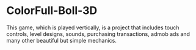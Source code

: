 # ColorFull-Boll-3D
This game, which is played vertically, is a project that includes touch controls, level designs, sounds, purchasing transactions, admob ads and many other beautiful but simple mechanics.
